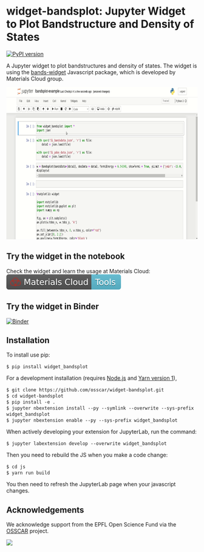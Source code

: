 **widget-bandsplot**: Jupyter Widget to Plot Bandstructure and Density of States
===============================
[![PyPI version](https://badge.fury.io/py/widget-bandsplot.svg)](https://badge.fury.io/py/widget-bandsplot)

A Jupyter widget to plot bandstructures and density of states. The widget is using the 
[bands-widget](https://github.com/materialscloud-org/bands-widget) Javascript package, 
which is developed by Materials Cloud group.

<img src="./example/widget-bandsplot.gif" width="750" height="400">

## Try the widget in the notebook

Check the widget and learn the usage at Materials Cloud:
[![Materials Cloud Tool widget-bandsplot](https://raw.githubusercontent.com/materialscloud-org/mcloud-badge/main/badges/img/mcloud_badge_tools.svg)](https://osscar-widgets.matcloud.xyz/voila/render/bandsplot/widget-bandsplot.ipynb)

## Try the widget in Binder

[![Binder](https://mybinder.org/badge_logo.svg)](https://mybinder.org/v2/gh/osscar-org/widget-bandsplot/binder?labpath=examples%2Fbandsplot-example.ipynb)

Installation
------------

To install use pip:

    $ pip install widget_bandsplot

For a development installation (requires [Node.js](https://nodejs.org) and [Yarn version 1](https://classic.yarnpkg.com/)),

    $ git clone https://github.com/osscar/widget-bandsplot.git
    $ cd widget-bandsplot
    $ pip install -e .
    $ jupyter nbextension install --py --symlink --overwrite --sys-prefix widget_bandsplot
    $ jupyter nbextension enable --py --sys-prefix widget_bandsplot

When actively developing your extension for JupyterLab, run the command:

    $ jupyter labextension develop --overwrite widget_bandsplot

Then you need to rebuild the JS when you make a code change:

    $ cd js
    $ yarn run build

You then need to refresh the JupyterLab page when your javascript changes.

## Acknowledgements

We acknowledge support from the EPFL Open Science Fund via the [OSSCAR](http://www.osscar.org) project.

<img src='https://www.osscar.org/_images/logos.png' width='700'>
